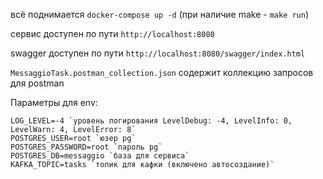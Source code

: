 всё поднимается `docker-compose up -d` (при наличие make - `make run`)

сервис доступен по пути `http://localhost:8080`

swagger доступен по пути `http://localhost:8080/swagger/index.html`

`MessaggioTask.postman_collection.json` содержит коллекцию запросов для postman

Параметры для env:

	LOG_LEVEL=-4 `уровень логирования LevelDebug: -4, LevelInfo: 0, LevelWarn: 4, LevelError: 8`
	POSTGRES_USER=root `юзер pg`
	POSTGRES_PASSWORD=root `пароль pg`
	POSTGRES_DB=messaggio `база для сервиса`
	KAFKA_TOPIC=tasks `топик для кафки (включено автосоздание)`
